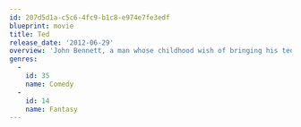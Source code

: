 ```yaml
---
id: 207d5d1a-c5c6-4fc9-b1c8-e974e7fe3edf
blueprint: movie
title: Ted
release_date: '2012-06-29'
overview: 'John Bennett, a man whose childhood wish of bringing his teddy bear to life came true, now must decide between keeping the relationship with the bear or his girlfriend, Lori.'
genres:
  -
    id: 35
    name: Comedy
  -
    id: 14
    name: Fantasy
---
```

